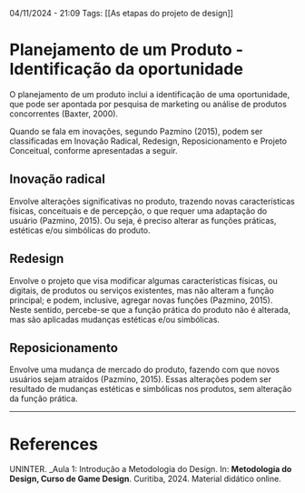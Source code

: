 04/11/2024 - 21:09
Tags: [[As etapas do projeto de design]]

# Planejamento de um Produto - Identificação da oportunidade

O planejamento de um produto inclui a identificação de uma oportunidade, que pode ser apontada por pesquisa de marketing ou análise de produtos concorrentes (Baxter, 2000).

Quando se fala em inovações, segundo Pazmino (2015), podem ser classificadas em Inovação Radical, Redesign, Reposicionamento e Projeto Conceitual, conforme apresentadas a seguir.

## Inovação radical

Envolve alterações significativas no produto, trazendo novas características físicas, conceituais e de percepção, o que requer uma adaptação do usuário (Pazmino, 2015). Ou seja, é preciso alterar as funções práticas, estéticas e/ou simbólicas do produto.

## Redesign

Envolve o projeto que visa modificar algumas características físicas, ou digitais, de produtos ou serviços existentes, mas não alteram a função principal; e podem, inclusive, agregar novas funções (Pazmino, 2015). Neste sentido, percebe-se que a função prática do produto não é alterada, mas são aplicadas mudanças estéticas e/ou simbólicas.

## Reposicionamento

Envolve uma mudança de mercado do produto, fazendo com que novos usuários sejam atraídos (Pazmino, 2015). Essas alterações podem ser resultado de mudanças estéticas e simbólicas nos produtos, sem alteração da função prática.

---

# References

UNINTER.  _Aula 1: Introdução a Metodologia do Design. In: **Metodologia do Design, Curso de Game Design**. Curitiba, 2024. Material didático online.